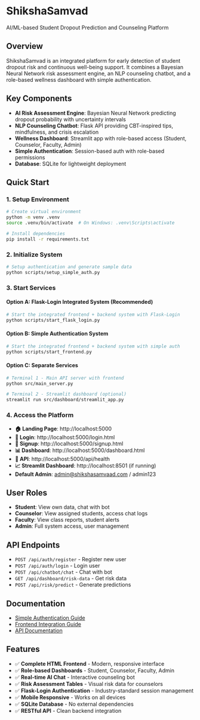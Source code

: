 # ShikshaSamvad
AI/ML-based Student Dropout Prediction and Counseling Platform

## Overview
ShikshaSamvad is an integrated platform for early detection of student dropout risk and continuous well-being support. It combines a Bayesian Neural Network risk assessment engine, an NLP counseling chatbot, and a role-based wellness dashboard with simple authentication.

## Key Components
- **AI Risk Assessment Engine**: Bayesian Neural Network predicting dropout probability with uncertainty intervals
- **NLP Counseling Chatbot**: Flask API providing CBT-inspired tips, mindfulness, and crisis escalation
- **Wellness Dashboard**: Streamlit app with role-based access (Student, Counselor, Faculty, Admin)
- **Simple Authentication**: Session-based auth with role-based permissions
- **Database**: SQLite for lightweight deployment

## Quick Start

### 1. Setup Environment
```bash
# Create virtual environment
python -m venv .venv
source .venv/bin/activate  # On Windows: .venv\Scripts\activate

# Install dependencies
pip install -r requirements.txt
```

### 2. Initialize System
```bash
# Setup authentication and generate sample data
python scripts/setup_simple_auth.py
```

### 3. Start Services

#### Option A: Flask-Login Integrated System (Recommended)
```bash
# Start the integrated frontend + backend system with Flask-Login
python scripts/start_flask_login.py
```

#### Option B: Simple Authentication System
```bash
# Start the integrated frontend + backend system with simple auth
python scripts/start_frontend.py
```

#### Option C: Separate Services
```bash
# Terminal 1 - Main API server with frontend
python src/main_server.py

# Terminal 2 - Streamlit dashboard (optional)
streamlit run src/dashboard/streamlit_app.py
```

### 4. Access the Platform
- **🏠 Landing Page**: http://localhost:5000
- **🔐 Login**: http://localhost:5000/login.html
- **📝 Signup**: http://localhost:5000/signup.html
- **📊 Dashboard**: http://localhost:5000/dashboard.html
- **🔧 API**: http://localhost:5000/api/health
- **📈 Streamlit Dashboard**: http://localhost:8501 (if running)
- **Default Admin**: admin@shikshasamvaad.com / admin123

## User Roles
- **Student**: View own data, chat with bot
- **Counselor**: View assigned students, access chat logs
- **Faculty**: View class reports, student alerts
- **Admin**: Full system access, user management

## API Endpoints
- `POST /api/auth/register` - Register new user
- `POST /api/auth/login` - Login user
- `POST /api/chatbot/chat` - Chat with bot
- `GET /api/dashboard/risk-data` - Get risk data
- `POST /api/risk/predict` - Generate predictions

## Documentation
- [Simple Authentication Guide](docs/SIMPLE_AUTH.md)
- [Frontend Integration Guide](docs/FRONTEND_INTEGRATION.md)
- [API Documentation](docs/API.md)

## Features
- ✅ **Complete HTML Frontend** - Modern, responsive interface
- ✅ **Role-based Dashboards** - Student, Counselor, Faculty, Admin
- ✅ **Real-time AI Chat** - Interactive counseling bot
- ✅ **Risk Assessment Tables** - Visual risk data for counselors
- ✅ **Flask-Login Authentication** - Industry-standard session management
- ✅ **Mobile Responsive** - Works on all devices
- ✅ **SQLite Database** - No external dependencies
- ✅ **RESTful API** - Clean backend integration
